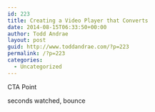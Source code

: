 ```yaml
---
id: 223
title: Creating a Video Player that Converts
date: 2014-08-15T06:33:50+00:00
author: Todd Andrae
layout: post
guid: http://www.toddandrae.com/?p=223
permalink: /?p=223
categories:
  - Uncategorized
---
```

CTA Point

seconds watched, bounce